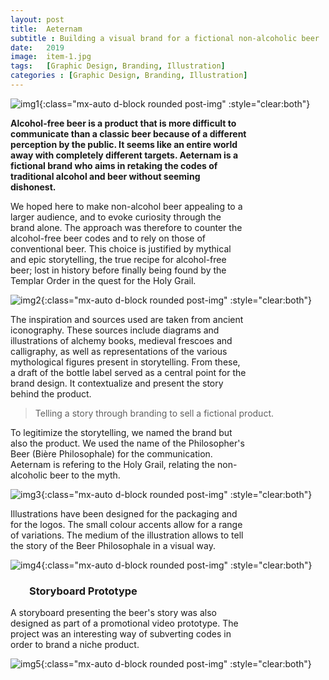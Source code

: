```yaml
---
layout: post
title:  Aeternam
subtitle : Building a visual brand for a fictional non-alcoholic beer
date:   2019
image:  item-1.jpg
tags:   [Graphic Design, Branding, Illustration]
categories : [Graphic Design, Branding, Illustration]
---
```

![img1]({{site.baseurl}}/projects/images/aeternam/img-1.jpg){:class="mx-auto d-block rounded post-img" :style="clear:both"}

<div style="clear:both; max-width:75%">

**Alcohol-free beer is a product that is more difficult to communicate than a classic beer because of a different perception by the public. It seems like an entire world away with completely different targets. Aeternam is a fictional brand who aims in retaking the codes of traditional alcohol and beer without seeming dishonest.**

</div>

<div style="clear:both; max-width:75%" class="paragraph">We hoped here to make non-alcohol beer appealing to a larger audience, and to evoke curiosity through the brand alone. The approach was therefore to counter the alcohol-free beer codes and to rely on those of conventional beer. This choice is justified by mythical and epic storytelling, the true recipe for alcohol-free beer; lost in history before finally being found by the Templar Order in the quest for the Holy Grail.</div>

![img2]({{site.baseurl}}/projects/images/aeternam/img-2.jpg){:class="mx-auto d-block rounded post-img" :style="clear:both"}

<div style="clear:both; max-width:75%" class="paragraph">The inspiration and sources used are taken from ancient iconography. These sources include diagrams and illustrations of alchemy books, medieval frescoes and calligraphy, as well as representations of the various mythological figures present in storytelling. From these, a draft of the bottle label served as a central point for the brand design. It contextualize and present the story behind the product.</div>

> Telling a story through branding to sell a fictional product.

<div style="clear:both; max-width:75%" class="paragraph">To legitimize the storytelling, we named the brand but also the product. We used the name of the Philosopher's Beer (Bière Philosophale) for the communication. Aeternam is refering to the Holy Grail, relating the non-alcoholic beer to the myth. </div>

![img3]({{site.baseurl}}/projects/images/aeternam/img-3.jpg){:class="mx-auto d-block rounded post-img" :style="clear:both"}

<div style="clear:both; max-width:75%" class="paragraph">Illustrations have been designed for the packaging and for the logos. The small colour accents allow for a range of variations. The medium of the illustration allows to tell the story of the Beer Philosophale in a visual way.</div>

![img4]({{site.baseurl}}/projects/images/aeternam/img-4.jpg){:class="mx-auto d-block rounded post-img" :style="clear:both"}

<h3 class style="text-align:left; margin-left:30px; clear:both; max-width:75%">Storyboard Prototype</h3>

<div style="clear:both; max-width:75%" class="paragraph">A storyboard presenting the beer's story was also designed as part of a promotional video prototype. The project was an interesting way of subverting codes in order to brand a niche product.</div>

![img5]({{site.baseurl}}/projects/images/aeternam/img-5.jpg){:class="mx-auto d-block rounded post-img" :style="clear:both"}
